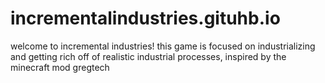 # incrementalindustries.gituhb.io
welcome to incremental industries! this game is focused on industrializing and getting rich off of realistic industrial processes, inspired by the minecraft mod gregtech
